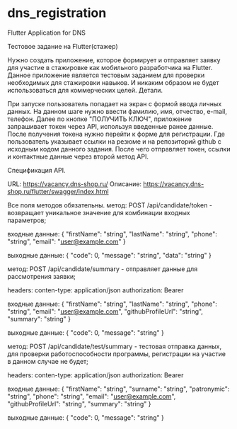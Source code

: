 # dns_registration

Flutter Application for DNS

Тестовое задание на Flutter(стажер)

Нужно создать приложение, которое формирует и отправляет заявку для участие в стажировке как мобильного разработчика на Flutter. Данное приложение является тестовым заданием для проверки необходимых для стажировки навыков. И никаким образом не будет использоваться для коммерческих целей.
Детали.

При запуске пользователь попадает на экран с формой ввода личных данных. На данном шаге нужно ввести фамилию, имя, отчество, e-mail, телефон.
Далее по кнопке "ПОЛУЧИТЬ КЛЮЧ", приложение запрашивает токен через API, используя введенные ранее данные.
После получения токена нужно перейти к форме для регистрации. Где пользователь указывает ссылки на резюме и на репозиторий github с исходным кодом данного задания. После чего отправляет токен, ссылки и контактные данные через второй метод API.

Спецификация API.

URL: https://vacancy.dns-shop.ru/
Описание: https://vacancy.dns-shop.ru/flutter/swagger/index.html

Все поля методов обязательны.
метод: POST /api/candidate/token - возвращает уникальное значение для комбинации входных параметров;

входные данные:
{
  "firstName": "string",
  "lastName": "string",
  "phone": "string",
  "email": "user@example.com"
}

выходные данные:
{
  "code": 0,
  "message": "string",
  "data": "string"
}

метод: POST /api/candidate/summary - отправляет данные для рассмотрения заявки;

headers:
conten-type: application/json
authorization: Bearer <token>

входные данные:
{
  "firstName": "string",
  "lastName": "string",
  "phone": "string",
  "email": "user@example.com",
  "githubProfileUrl": "string",
  "summary": "string"
}

выходные данные:
{
  "code": 0,
  "message": "string"
}

метод: POST /api/candidate/test/summary - тестовая отправка данных, для проверки работоспособности программы, регистрации на участие в данном случае не будет;

headers:
conten-type: application/json
authorization: Bearer <token>

входные данные:
{
  "firstName": "string",
  "surname": "string",
  "patronymic": "string",
  "phone": "string",
  "email": "user@example.com",
  "githubProfileUrl": "string",
  "summary": "string"
}

выходные данные:
{
  "code": 0,
  "message": "string"
}
